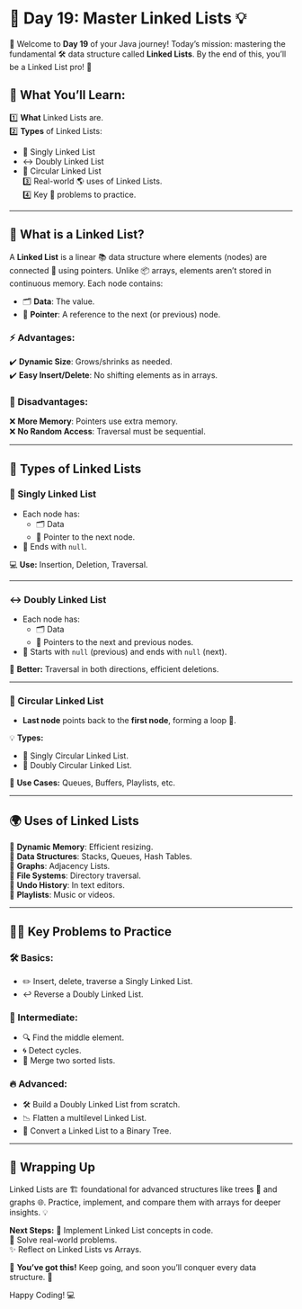 # 🌟 Day 19: Master Linked Lists 💡

🎉 Welcome to **Day 19** of your Java journey! Today’s mission: mastering the fundamental 🛠️ data structure called **Linked Lists**. By the end of this, you’ll be a Linked List pro! 🚀

## 🧩 What You’ll Learn:
1️⃣ **What** Linked Lists are.  
2️⃣ **Types** of Linked Lists:  
   - 📄 Singly Linked List  
   - ↔️ Doubly Linked List  
   - 🔄 Circular Linked List  
3️⃣ Real-world 🌎 uses of Linked Lists.  
4️⃣ Key 🤔 problems to practice.

---

## 🤔 What is a Linked List?
A **Linked List** is a linear 📚 data structure where elements (nodes) are connected 🔗 using pointers. Unlike 📦 arrays, elements aren’t stored in continuous memory. Each node contains:
- 🗂️ **Data**: The value.  
- 🔗 **Pointer**: A reference to the next (or previous) node.

### ⚡ Advantages:
✔️ **Dynamic Size**: Grows/shrinks as needed.  
✔️ **Easy Insert/Delete**: No shifting elements as in arrays.

### 🚧 Disadvantages:
❌ **More Memory**: Pointers use extra memory.  
❌ **No Random Access**: Traversal must be sequential.

---

## 🔢 Types of Linked Lists

### 📄 Singly Linked List
- Each node has:
  - 🗂️ Data  
  - 🔗 Pointer to the next node.
- 🚦 Ends with `null`.

💻 **Use:** Insertion, Deletion, Traversal.

---

### ↔️ Doubly Linked List
- Each node has:
  - 🗂️ Data  
  - 🔗 Pointers to the next and previous nodes.
- 🚦 Starts with `null` (previous) and ends with `null` (next).

💪 **Better:** Traversal in both directions, efficient deletions.

---

### 🔄 Circular Linked List
- **Last node** points back to the **first node**, forming a loop 🔁.

💡 **Types:**
- 🔘 Singly Circular Linked List.  
- 🔘 Doubly Circular Linked List.

📂 **Use Cases:** Queues, Buffers, Playlists, etc.

---

## 🌍 Uses of Linked Lists
🔹 **Dynamic Memory**: Efficient resizing.  
🔹 **Data Structures**: Stacks, Queues, Hash Tables.  
🔹 **Graphs**: Adjacency Lists.  
🔹 **File Systems**: Directory traversal.  
🔹 **Undo History**: In text editors.  
🔹 **Playlists**: Music or videos.

---

## 🏋️‍♂️ Key Problems to Practice

### 🛠️ Basics:
- ✏️ Insert, delete, traverse a Singly Linked List.  
- ↩️ Reverse a Doubly Linked List.

### 🚀 Intermediate:
- 🔍 Find the middle element.  
- 🌀 Detect cycles.  
- 🔗 Merge two sorted lists.

### 🔥 Advanced:
- 🛠️ Build a Doubly Linked List from scratch.  
- 📉 Flatten a multilevel Linked List.  
- 🌳 Convert a Linked List to a Binary Tree.

---

## 🎯 Wrapping Up
Linked Lists are 🏗️ foundational for advanced structures like trees 🌳 and graphs 🌐. Practice, implement, and compare them with arrays for deeper insights. 💡

**Next Steps:**
🔨 Implement Linked List concepts in code.  
🎯 Solve real-world problems.  
✨ Reflect on Linked Lists vs Arrays.

💪 **You’ve got this!** Keep going, and soon you’ll conquer every data structure. 🎉

Happy Coding! 💻

